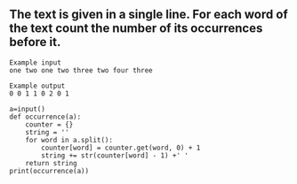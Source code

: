 ## The text is given in a single line. For each word of the text count the number of its occurrences before it.
```
Example input
one two one two three two four three

Example output
0 0 1 1 0 2 0 1
```
```
a=input()
def occurrence(a):
    counter = {}
    string = ''
    for word in a.split():
        counter[word] = counter.get(word, 0) + 1
        string += str(counter[word] - 1) +' '
    return string
print(occurrence(a))
```
